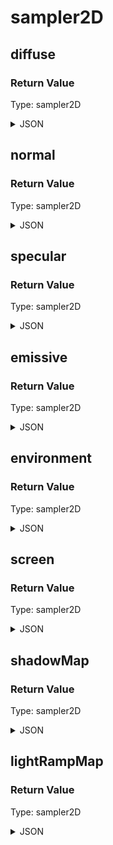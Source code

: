 # sampler2D

## diffuse


### Return Value

  Type: sampler2D

<details><summary>JSON</summary>

```
{
  "Type": "sampler2D",
  "Name": "diffuse",
  "Category": 5,
  "InputPins": [],
  "OutputPins": [
    {
      "Id": "",
      "Type": "sampler2D"
    }
  ]
}
```

</details>

## normal


### Return Value

  Type: sampler2D

<details><summary>JSON</summary>

```
{
  "Type": "sampler2D",
  "Name": "normal",
  "Category": 5,
  "InputPins": [],
  "OutputPins": [
    {
      "Id": "",
      "Type": "sampler2D"
    }
  ]
}
```

</details>

## specular


### Return Value

  Type: sampler2D

<details><summary>JSON</summary>

```
{
  "Type": "sampler2D",
  "Name": "specular",
  "Category": 5,
  "InputPins": [],
  "OutputPins": [
    {
      "Id": "",
      "Type": "sampler2D"
    }
  ]
}
```

</details>

## emissive


### Return Value

  Type: sampler2D

<details><summary>JSON</summary>

```
{
  "Type": "sampler2D",
  "Name": "emissive",
  "Category": 5,
  "InputPins": [],
  "OutputPins": [
    {
      "Id": "",
      "Type": "sampler2D"
    }
  ]
}
```

</details>

## environment


### Return Value

  Type: sampler2D

<details><summary>JSON</summary>

```
{
  "Type": "sampler2D",
  "Name": "environment",
  "Category": 5,
  "InputPins": [],
  "OutputPins": [
    {
      "Id": "",
      "Type": "sampler2D"
    }
  ]
}
```

</details>

## screen


### Return Value

  Type: sampler2D

<details><summary>JSON</summary>

```
{
  "Type": "sampler2D",
  "Name": "screen",
  "Category": 5,
  "InputPins": [],
  "OutputPins": [
    {
      "Id": "",
      "Type": "sampler2D"
    }
  ]
}
```

</details>

## shadowMap


### Return Value

  Type: sampler2D

<details><summary>JSON</summary>

```
{
  "Type": "sampler2D",
  "Name": "shadowMap",
  "Category": 5,
  "InputPins": [],
  "OutputPins": [
    {
      "Id": "",
      "Type": "sampler2D"
    }
  ]
}
```

</details>

## lightRampMap


### Return Value

  Type: sampler2D

<details><summary>JSON</summary>

```
{
  "Type": "sampler2D",
  "Name": "lightRampMap",
  "Category": 5,
  "InputPins": [],
  "OutputPins": [
    {
      "Id": "",
      "Type": "sampler2D"
    }
  ]
}
```

</details>

